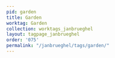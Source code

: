 ```yaml
---
pid: garden
title: Garden
worktag: Garden
collection: worktags_janbrueghel
layout: tagpage_janbrueghel
order: '075'
permalink: "/janbrueghel/tags/garden/"
---
```

